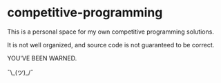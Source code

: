 competitive-programming
=======================

This is a personal space for my own competitive programming solutions.

It is not well organized, and source code is not guaranteed to be correct.

YOU'VE BEEN WARNED.

¯\\\_(ツ)\_/¯
